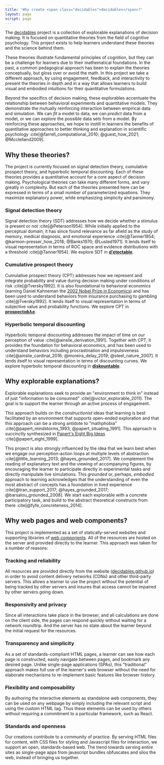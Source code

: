 ```yaml
---
title: 'Why create <span class="decidables">decidables</span>?'
layout: page
script: page
---
```


The [<span class="decidables">decidables</span>](./) project is a collection of explorable
explanations of decision making. It is focused on quantitative theories from the field of cognitive
psychology. This project exists to help learners understand these theories and the science behind
them.

These theories illustrate fundamental principles of cognition, but they can be a challenge for
learners due to their mathematical foundations. In the past, a common pedagogical approach has been
to explain the theories conceptually, but gloss over or avoid the math. In this project we take a
different approach, by using engagement, feedback, and interactivity to present the theories in
depth and in a way that allows learners to build visual and embodied intuitions for their
quantitative formulations.

Beyond the specifics of decision making, these explorables accentuate the relationship between
behavioral experiments and quantitative models. They demonstrate the mutually reinforcing
interaction between empirical data and simulation. We can *fit* a model to data, we can *predict*
data from a model, or we can *explore* the possible data sets from a model. By reinforcing these
approaches, we hope to instill in learners the benefits of quantitative approaches to better
thinking and explanation in scientific psychology :cite[@farrell_computational_2010;
@guest_how_2021; @Mcclelland2009].

## Why these theories?

The project is currently focused on signal detection theory, cumulative prospect theory, and
hyperbolic temporal discounting. Each of these theories provides a quantitative account for a core
aspect of decision making. Psychological theories can take many different forms, and vary greatly in
complexity. But each of the theories presented here can be expressed in terms of a small number of
parameterized equations. They maximize explanatory power, while emphasizing simplicity and
parsimony.

### Signal detection theory

Signal detection theory (SDT) addresses how we decide whether a stimulus is present or not
:cite[@Peterson1954]. While initially applied to the perceptual domain, it has since found relevance
as far afield as the study of memory, medical diagnosis, and emotional experience :cite[@Tanner1954;
@karmon-presser_how_2018; @Banks1970; @Lusted1971]. It lends itself to visual representation in
terms of ROC space and evidence distributions with a threshold :cite[@Tanner1954]. We explore SDT in
[**<span class="detectable"><span class="math-var d">d′</span>ete<span class="math-var
c">c</span>table</span>**](detectable/).

### Cumulative prospect theory

Cumulative prospect theory (CPT) addresses how we represent and integrate probability and value
during decision making under conditions of risk :cite[@Tversky1992]. It is also foundational to
behavioral economics (earning Daniel Kahneman the [2002 Nobel Prize in
Economics](https://www.nobelprize.org/prizes/economic-sciences/2002/summary/)) and has been used to
understand behaviors from insurance purchasing to gambling :cite[@Tversky1992]. It lends itself to
visual representation in terms of subjective value and probability functions. We explore CPT in
[**<span class="prospectable">prospect<span class="math-var">α</span>b<span
class="math-var">λ</span>e</span>**](prospectable/).

### Hyperbolic temporal discounting

Hyperbolic temporal discounting addresses the impact of time on our perception of value
:cite[@ainslie_derivation_1991]. Together with CPT, it provides the foundation for behavioral
economics, and has been used to understand behaviors including procrastination and impulsiveness
:cite[@ainslie_cardinal_2016; @moreira_delay_2019; @steel_nature_2007]. It lends itself to visual
representation in terms of discounting curves. We explore hyperbolic temporal discounting in
[**<span class="discountable">dis<span class="math-var">k</span>ountable</span>**](discountable/).

## Why explorable explanations?

Explorable explanations seek to provide an "environment to think in" instead of just "information to
be consumed" :cite[@victor_explorable_2011]. The goal is to support the learner through an active
process of engagement.

This approach builds on the *constructionist* ideas that learning is best facilitated by an
environment that supports open-ended exploration and that this approach can be a strong antidote to
"mathphobia" :cite[@papert_mindstorms_1993; @papert_situating_1991]. This approach is succinctly
synthesized in [Papert's Eight Big Ideas](http://stager.org/articles/8bigideas.pdf)
:cite[@papert_eight_1999].

This project is also strongly influenced by the idea that we learn best when we engage our
perception-action loops at multiple levels of abstraction :cite[@little_learning_2013;
@hayes_grounded_2017]. We complement the reading of explanatory text and the viewing of accompanying
figures, by encouraging the learner to participate directly in experimental tasks and directly
manipulate live simulations. This *grounded* or, perhaps, *embodied* approach to learning
acknowledges that the understanding of even the most abstract of concepts has a foundation in lived
experience :cite[@tran_support_2017; @hayes_grounded_2017; @barsalou_grounded_2008]. We start each
explorable with a concrete participatory task, and build to the abstract theoretical constructs
from there :cite[@fyfe_concreteness_2014].

## Why web pages and web components?

This project is implemented as a set of statically-served websites and supporting libraries of [web
components](https://developer.mozilla.org/en-US/docs/Web/Web_Components). All of the resources are
hosted on the server and provided directly to the learner. This approach was taken for a number of
reasons:

### Tracking and reliability

All resources are provided directly from the website
([decidables.github.io](https://decidables.github.io/)) in order to avoid content delivery networks
(CDNs) and other third-party servers. This allows a learner to use the project without the potential
of being tracked by other servers and insures that access cannot be impaired by other servers going
down.

### Responsivity and privacy

Since all interactions take place in the browser, and all calculations are done on the client side,
the pages can respond quickly without waiting for a network roundtrip. And the server has no state
about the learner beyond the initial request for the resources.

### Transparency and simplicity

As a set of standards-compliant HTML pages, a learner can see how each page is constructed, easily
navigate between pages, and bookmark any desired page. Unlike single-page applications (SPAs), this
"traditional" approach makes full use of the learner's web browser without the need for elaborate
mechanisms to re-implement basic features like browser history.

### Flexibility and composability

By authoring the interactive elements as standalone web components, they can be used on any webpage
by simply including the relevant script and using the custom HTML tag. Thus these elements can be
used by others without requiring a commitment to a particular framework, such as React.

### Standards and openness

Our creations contribute to a community of practice. By serving HTML files for content, with CSS
files for styling and Javascript files for interaction, we support an open, standards-based web. The
trend towards serving entire sites as single-page apps from javascript bundles obfuscates and silos
the web, instead of bringing us together.

